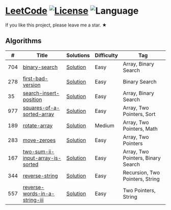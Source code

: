 # [LeetCode](https://leetcode-cn.com/) [![License](https://img.shields.io/badge/license-GPL_3.0-blue.svg)](LICENSE.md) ![Language](https://img.shields.io/badge/language-Python-blue.svg) 

If you like this project, please leave me a star. ★
## Algorithms

|  #  |      Title     |   Solutions   | Difficulty  | Tag                   
|-----|----------------|---------------|-------------|-------------
|704|[binary-search](https://leetcode-cn.com/problems/binary-search)|[Solution](./p0001.py) |Easy|Array, Binary Search|
|278|[first-bad-version](https://leetcode-cn.com/problems/first-bad-version)|[Solution](./p0002.py) |Easy|Binary Search|
|35|[search-insert-position](https://leetcode-cn.com/problems/search-insert-position)|[Solution](./p0003.py) |Easy|Array, Binary Search|
|977|[squares-of-a-sorted-array](https://leetcode-cn.com/problems/squares-of-a-sorted-array)|[Solution](./p0004.py) |Easy|Array, Two Pointers, Sort|
|189|[rotate-array](https://leetcode-cn.com/problems/rotate-array)|[Solution](./p0005.py) |Medium|Array, Two Pointers, Math|
|283|[move-zeroes](https://leetcode-cn.com/problems/move-zeroes)|[Solution](./p0006.py) |Easy|Array, Two Pointers|
|167|[two-sum-ii-input-array-is-sorted](https://leetcode-cn.com/problems/two-sum-ii-input-array-is-sorted)|[Solution](./p0007.py) |Easy|Array, Two Pointers, Binary Search|
|344|[reverse-string](https://leetcode-cn.com/problems/reverse-string)|[Solution](./p0008.py) |Easy|Recursion, Two Pointers, String|
|557|[reverse-words-in-a-string-iii](https://leetcode-cn.com/problems/reverse-words-in-a-string-iii)|[Solution](./p0009.py) |Easy|Two Pointers, String|
